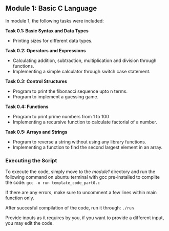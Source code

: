 ## Module 1: Basic C Language

In module 1, the following tasks were included:

**Task 0.1: Basic Syntax and Data Types**
- Printing sizes for different data types.

**Task 0.2: Operators and Expressions**
- Calculating addition, subtraction, multiplication and division through functions.
- Implementing a simple calculator through switch case statement.

**Task 0.3: Control Structures**
- Program to print the fibonacci sequence upto n terms.
- Program to implement a guessing game. 

**Task 0.4: Functions**
- Program to print prime numbers from 1 to 100
- Implementing a recursive function to calculate factorial of a number.

**Task 0.5: Arrays and Strings**
- Program to reverse a string without using any library functions.
- Implementing a function to find the second largest element in an array.

### Executing the Script
To execute the code, simply move to the *module1* directory and run the following command on ubuntu terminal with gcc pre-installed to complite the code:
`gcc -o run template_code_part0.c`

If there are any errors, make sure to uncomment a few lines within main function only.

After succesful compilation of the code, run it through:
`./run`

Provide inputs as it requires by you, if you want to provide a different input, you may edit the code.